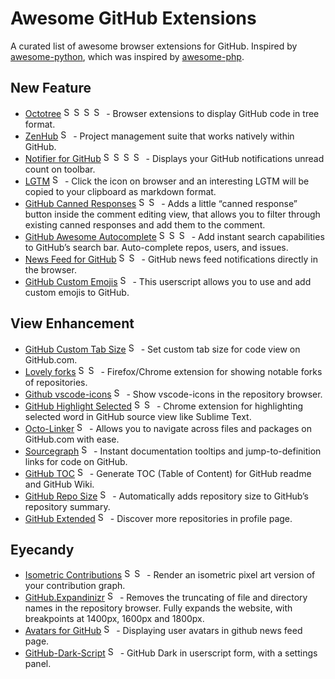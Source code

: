 # Awesome GitHub Extensions

A curated list of awesome browser extensions for GitHub. Inspired by [awesome-python](https://github.com/vinta/awesome-python), which was inspired by [awesome-php](https://github.com/ziadoz/awesome-php).

## New Feature

* [Octotree](https://github.com/buunguyen/octotree) <a href="https://github.com/buunguyen/octotree"><img alt="Supports Chrome" title="Chrome" src="icons/Chrome.png" width="16"><img alt="Supports Firefox" title="Firefox" src="icons/Firefox.png" width="16"><img alt="Supports Opera" title="Opera" src="icons/Opera.png" width="16"><img alt="Supports Safari" title="Safari" src="icons/Safari.png" width="16"></a> - Browser extensions to display GitHub code in tree format.
* [ZenHub](https://www.zenhub.io) <a href="https://www.zenhub.io"><img alt="Supports Chrome" title="Chrome" src="icons/Chrome.png" width="16"></a> - Project management suite that works natively within GitHub.
* [Notifier for GitHub](https://github.com/sindresorhus/notifier-for-github-chrome) <a href="https://github.com/sindresorhus/notifier-for-github-chrome"><img alt="Supports Chrome" title="Chrome" src="icons/Chrome.png" width="16"><img alt="Supports Firefox" title="Firefox" src="icons/Firefox.png" width="16"><img alt="Supports Opera" title="Opera" src="icons/Opera.png" width="16"><img alt="Supports Safari" title="Safari" src="icons/Safari.png" width="16"></a> - Displays your GitHub notifications unread count on toolbar.
* [LGTM](https://chrome.google.com/webstore/detail/lgtm/ihckpnhmmfhihijdjnnjfjogoajgdklf) <a href="https://chrome.google.com/webstore/detail/lgtm/ihckpnhmmfhihijdjnnjfjogoajgdklf"><img alt="Supports Chrome" title="Chrome" src="icons/Chrome.png" width="16"></a> - Click the icon on browser and an interesting LGTM will be copied to your clipboard as markdown format.
* [GitHub Canned Responses](https://github.com/notwaldorf/github-canned-responses) <a href="https://github.com/notwaldorf/github-canned-responses"><img alt="Supports Chrome" title="Chrome" src="icons/Chrome.png" width="16"><img alt="Supports Firefox" title="Firefox" src="icons/Firefox.png" width="16"></a> - Adds a little “canned response” button inside the comment editing view, that allows you to filter through existing canned responses and add them to the comment.
* [GitHub Awesome Autocomplete](https://github.com/algolia/github-awesome-autocomplete) <a href="https://github.com/algolia/github-awesome-autocomplete"><img alt="Supports Chrome" title="Chrome" src="icons/Chrome.png" width="16"><img alt="Supports Firefox" title="Firefox" src="icons/Firefox.png" width="16"><img alt="Supports Safari" title="Safari" src="icons/Safari.png" width="16"></a> - Add instant search capabilities to GitHub’s search bar. Auto-complete repos, users, and issues.
* [News Feed for GitHub](https://github.com/julmot/news-feed-for-github) <a href="https://github.com/julmot/news-feed-for-github"><img alt="Supports Chrome" title="Chrome" src="icons/Chrome.png" width="16"><img alt="Supports Firefox" title="Firefox" src="icons/Firefox.png" width="16"></a> - GitHub news feed notifications directly in the browser.
* [GitHub Custom Emojis](https://github.com/StylishThemes/GitHub-Custom-Emojis) <a href="https://github.com/StylishThemes/GitHub-Custom-Emojis"><img alt="Supports Userscript" title="Userscript" src="icons/Userscript.png" width="16"></a> - This userscript allows you to use and add custom emojis to GitHub.

## View Enhancement

* [GitHub Custom Tab Size](https://github.com/lukechilds/github-custom-tab-size) <a href="https://github.com/lukechilds/github-custom-tab-size"><img alt="Supports Chrome" title="Chrome" src="icons/Chrome.png" width="16"></a> - Set custom tab size for code view on GitHub.com.
* [Lovely forks](https://github.com/musically-ut/lovely-forks) <a href="https://github.com/musically-ut/lovely-forks"><img alt="Supports Chrome" title="Chrome" src="icons/Chrome.png" width="16"><img alt="Supports Firefox" title="Firefox" src="icons/Firefox.png" width="16"></a> - Firefox/Chrome extension for showing notable forks of repositories.
* [Github vscode-icons](https://github.com/dderevjanik/github-vscode-icons) <a href="https://github.com/dderevjanik/github-vscode-icons"><img alt="Supports Chrome" title="Chrome" src="icons/Chrome.png" width="16"></a> - Show vscode-icons in the repository browser.
* [GitHub Highlight Selected](https://github.com/Nuclides/github-highlight-selected) <a href="https://github.com/Nuclides/github-highlight-selected"><img alt="Supports Chrome" title="Chrome" src="icons/Chrome.png" width="16"><img alt="Supports Safari" title="Safari" src="icons/Safari.png" width="16"></a> - Chrome extension for highlighting selected word in GitHub source view like Sublime Text.
* [Octo-Linker](https://github.com/octo-linker/chrome-extension) <a href="https://github.com/octo-linker/chrome-extension"><img alt="Supports Chrome" title="Chrome" src="icons/Chrome.png" width="16"></a> - Allows you to navigate across files and packages on GitHub.com with ease.
* [Sourcegraph](https://chrome.google.com/webstore/detail/sourcegraph/dgjhfomjieaadpoljlnidmbgkdffpack) <a href="https://chrome.google.com/webstore/detail/sourcegraph/dgjhfomjieaadpoljlnidmbgkdffpack"><img alt="Supports Chrome" title="Chrome" src="icons/Chrome.png" width="16"></a> - Instant documentation tooltips and jump-to-definition links for code on GitHub.
* [GitHub TOC](https://github.com/summerblue/github-toc) <a href="https://github.com/summerblue/github-toc"><img alt="Supports Chrome" title="Chrome" src="icons/Chrome.png" width="16"></a> - Generate TOC (Table of Content) for GitHub readme and GitHub Wiki.
* [GitHub Repo Size](https://github.com/harshjv/github-repo-size) <a href="https://github.com/harshjv/github-repo-size"><img alt="Supports Chrome" title="Chrome" src="icons/Chrome.png" width="16"></a> - Automatically adds repository size to GitHub’s repository summary.
* [GitHub Extended](https://github.com/onmyway133/github-extended) <a href="https://github.com/onmyway133/github-extended"><img alt="Supports Chrome" title="Chrome" src="icons/Chrome.png" width="16"></a> - Discover more repositories in profile page.

## Eyecandy

* [Isometric Contributions](https://github.com/jasonlong/isometric-contributions) <a href="https://github.com/jasonlong/isometric-contributions"><img alt="Supports Chrome" title="Chrome" src="icons/Chrome.png" width="16"><img alt="Supports Safari" title="Safari" src="icons/Safari.png" width="16"></a> - Render an isometric pixel art version of your contribution graph.
* [GitHub.Expandinizr](https://github.com/thecodejunkie/github.expandinizr) <a href="https://github.com/thecodejunkie/github.expandinizr"><img alt="Supports Chrome" title="Chrome" src="icons/Chrome.png" width="16"></a> - Removes the truncating of file and directory names in the repository browser. Fully expands the website, with breakpoints at 1400px, 1600px and 1800px.
* [Avatars for GitHub](https://chrome.google.com/webstore/detail/avatars-for-github/pgjmdbklnfklcjfbonjfkdhaonlfogbb) <a href="https://chrome.google.com/webstore/detail/avatars-for-github/pgjmdbklnfklcjfbonjfkdhaonlfogbb"><img alt="Supports Chrome" title="Chrome" src="icons/Chrome.png" width="16"></a> - Displaying user avatars in github news feed page.
* [GitHub-Dark-Script](https://github.com/StylishThemes/GitHub-Dark-Script) <a href="https://github.com/StylishThemes/GitHub-Dark-Script"><img alt="Supports Userscript" title="Userscript" src="icons/Userscript.png" width="16"></a> - GitHub Dark in userscript form, with a settings panel.

